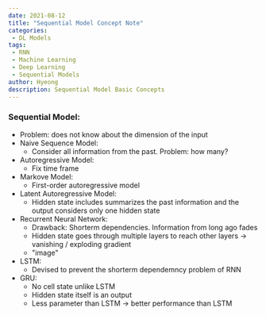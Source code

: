 ```yaml
---
date: 2021-08-12
title: "Sequential Model Concept Note"
categories: 
 - DL Models
tags:
 - RNN
 - Machine Learning
 - Deep Learning
 - Sequential Models
author: Hyeong
description: Sequential Model Basic Concepts
---
```


### Sequential Model:
- Problem: does not know about the dimension of the input
- Naive Sequence Model:
    - Consider all information from the past. Problem: how many?
- Autoregressive Model:
    - Fix time frame
- Markove Model:
    - First-order autoregressive model
- Latent Autoregressive Model:
    - Hidden state includes summarizes the past information and the output considers only one hidden state
- Recurrent Neural Network:
    - Drawback: Shorterm dependencies. Information from long ago fades
    - Hidden state goes through multiple layers to reach other layers -> vanishing / exploding gradient
    - "image"
- LSTM:
    - Devised to prevent the shorterm dependemncy problem of RNN
- GRU:
    - No cell state unlike LSTM
    - Hidden state itself is an output
    - Less parameter than LSTM -> better performance than LSTM


